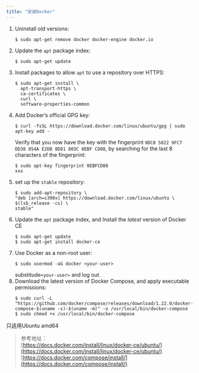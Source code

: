 ```yaml
---
title: "安装Docker"
---
```


1. Uninstall old versions:
   ```
   $ sudo apt-get remove docker docker-engine docker.io
   ```
2. Update the `apt` package index:
   ```
   $ sudo apt-get update
   ```
3. Install packages to allow `apt` to use a repository over HTTPS:
   ```
   $ sudo apt-get install \
     apt-transport-https \
     ca-certificates \
     curl \
     software-properties-common
   ```
4. Add Docker’s official GPG key:
   ```
   $ curl -fsSL https://download.docker.com/linux/ubuntu/gpg | sudo apt-key add -
   ```
   Verify that you now have the key with the fingerprint `9DC8 5822 9FC7 DD38 854A E2D8 8D81 803C 0EBF CD88`, by searching for the last 8 characters of the fingerprint:
   ```
   $ sudo apt-key fingerprint 0EBFCD88
   xxx
   ```
5. set up the `stable` repository:
   ```
   $ sudo add-apt-repository \
   "deb [arch=s390x] https://download.docker.com/linux/ubuntu \
   $(lsb_release -cs) \
   stable"
   ```
6. Update the `apt` package index, and Install the _latest_ version of Docker CE
   ```
   $ sudo apt-get update
   $ sudo apt-get install docker-ce
   ```
7. Use Docker as a non-root user:
   ```
   $ sudo usermod -aG docker <your-user>
   ```
   substitude`<your-user>` and log out.
8. Download the latest version of Docker Compose, and apply executable permissions:
   ```
   $ sudo curl -L "https://github.com/docker/compose/releases/download/1.22.0/docker-compose-$(uname -s)-$(uname -m)" -o /usr/local/bin/docker-compose
   $ sudo chmod +x /usr/local/bin/docker-compose
   ```
只适用Ubuntu amd64

> 参考地址：  
> [https://docs.docker.com/install/linux/docker-ce/ubuntu/](https://docs.docker.com/install/linux/docker-ce/ubuntu/)  
> [https://docs.docker.com/compose/install/](https://docs.docker.com/compose/install/)